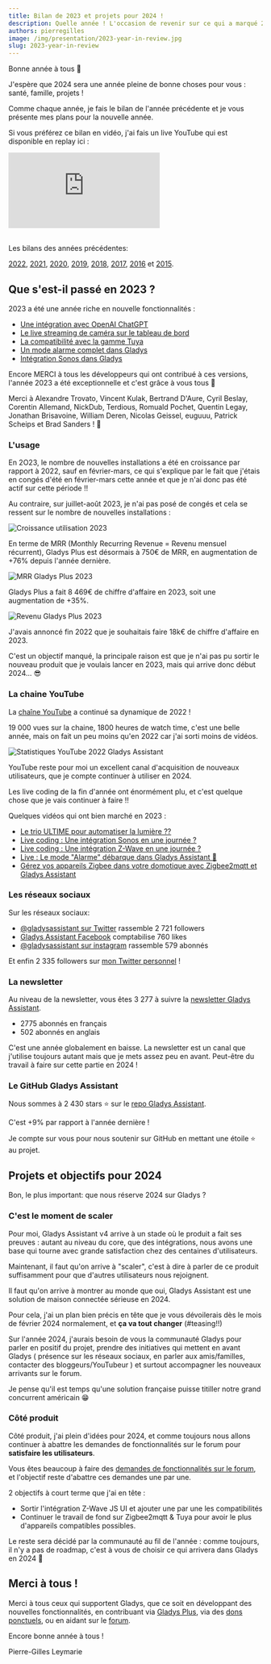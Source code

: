 ```yaml
---
title: Bilan de 2023 et projets pour 2024 !
description: Quelle année ! L'occasion de revenir sur ce qui a marqué 2023 et les projets que j'ai pour 2024
authors: pierregilles
image: /img/presentation/2023-year-in-review.jpg
slug: 2023-year-in-review
---
```


Bonne année à tous 🙌

J'espère que 2024 sera une année pleine de bonne choses pour vous : santé, famille, projets !

Comme chaque année, je fais le bilan de l'année précédente et je vous présente mes plans pour la nouvelle année.

Si vous préférez ce bilan en vidéo, j'ai fais un live YouTube qui est disponible en replay ici :

<div class="youtubeVideoContainerInBlog">
    <iframe  src="https://www.youtube.com/embed/9aHgmzqObxQ" title="YouTube video player" frameborder="0" allow="accelerometer; autoplay; clipboard-write; encrypted-media; gyroscope; picture-in-picture; web-share" allowfullscreen></iframe>
</div>
<br />

Les bilans des années précédentes:

[2022](/fr/blog/2022-year-in-review), [2021](/fr/blog/2021-year-in-review), [2020](/fr/blog/bilan-2020-gladys-assistant), [2019](/fr/blog/bilan-2019-gladys-assistant), [2018](/fr/blog/bilan-2018-pour-gladys-assistant), [2017](/fr/blog/bilan-gladys-2017), [2016](/fr/blog/bilan-annee-2016) et [2015](/fr/blog/bilan-2015-et-projets-pour-2016).

## Que s'est-il passé en 2023 ?

<!--truncate-->

2023 a été une année riche en nouvelle fonctionnalités :

- [Une intégration avec OpenAI ChatGPT](/fr/blog/open-ai-gpt-3-in-gladys-assistant/)
- [Le live streaming de caméra sur le tableau de bord](/fr/blog/camera-live-streaming-gladys-assistant-4-23/)
- [La compatibilité avec la gamme Tuya](/fr/blog/gladys-assistant-tuya/)
- [Un mode alarme complet dans Gladys](/fr/blog/gladys-4-30-alarm-mode/)
- [Intégration Sonos dans Gladys](/fr/blog/gladys-4-32-sonos-integration/)

Encore MERCI à tous les développeurs qui ont contribué à ces versions, l'année 2023 a été exceptionnelle et c'est grâce à vous tous 🎉

Merci à Alexandre Trovato, Vincent Kulak, Bertrand D'Aure, Cyril Beslay, Corentin Allemand, NickDub, Terdious, Romuald Pochet, Quentin Legay, Jonathan Brisavoine, William Deren, Nicolas Geissel, euguuu, Patrick Scheips et
Brad Sanders ! 🙏

### L'usage

En 2O23, le nombre de nouvelles installations a été en croissance par rapport à 2022, sauf en février-mars, ce qui s'explique par le fait que j'étais en congés d'été en février-mars cette année et que je n'ai donc pas été actif sur cette période !!

Au contraire, sur juillet-août 2023, je n'ai pas posé de congés et cela se ressent sur le nombre de nouvelles installations :

![Croissance utilisation 2023](../../../static/img/articles/fr/year-in-review-2023/gladys-usage-2023.jpg)

En terme de MRR (Monthly Recurring Revenue = Revenu mensuel récurrent), Gladys Plus est désormais à 750€ de MRR, en augmentation de +76% depuis l'année dernière.

![MRR Gladys Plus 2023](../../../static/img/articles/fr/year-in-review-2023/gladys-plus-mrr-2023.jpg)

Gladys Plus a fait 8 469€ de chiffre d'affaire en 2023, soit une augmentation de +35%.

![Revenu Gladys Plus 2023](../../../static/img/articles/fr/year-in-review-2023/gladys-plus-revenue-2023.jpg)

J'avais annoncé fin 2022 que je souhaitais faire 18k€ de chiffre d'affaire en 2023.

C'est un objectif manqué, la principale raison est que je n'ai pas pu sortir le nouveau produit que je voulais lancer en 2023, mais qui arrive donc début 2024... 😎

### La chaine YouTube

La [chaîne YouTube](https://www.youtube.com/@GladysAssistant) a continué sa dynamique de 2022 !

19 000 vues sur la chaine, 1800 heures de watch time, c'est une belle année, mais on fait un peu moins qu'en 2022 car j'ai sorti moins de vidéos.

![Statistiques YouTube 2022 Gladys Assistant](../../../static/img/articles/fr/year-in-review-2023/youtube-stats-2023.jpg)

YouTube reste pour moi un excellent canal d'acquisition de nouveaux utilisateurs, que je compte continuer à utiliser en 2024.

Les live coding de la fin d'année ont énormément plu, et c'est quelque chose que je vais continuer à faire !!

Quelques vidéos qui ont bien marché en 2023 :

- [Le trio ULTIME pour automatiser la lumière ??](https://www.youtube.com/watch?v=gNlZ2bId8Z0)
- [Live coding : Une intégration Sonos en une journée ?](https://www.youtube.com/watch?v=M4vOjQXMiZI)
- [Live coding : Une intégration Z-Wave en une journée ?](https://www.youtube.com/live/f6mWvy2kWSs?si=tSEA8-RtAdbY2C5d&t=454)
- [Live : Le mode "Alarme" débarque dans Gladys Assistant 🎉](https://www.youtube.com/watch?v=qEcVqvkg-Yc)
- [Gérez vos appareils Zigbee dans votre domotique avec Zigbee2mqtt et Gladys Assistant](https://youtu.be/ALW3uDB9P0s)

### Les réseaux sociaux

Sur les réseaux sociaux:

- [@gladysassistant sur Twitter](https://twitter.com/gladysassistant) rassemble 2 721 followers
- [Gladys Assistant Facebook](https://www.facebook.com/gladysassistant) comptabilise 760 likes
- [@gladysassistant sur instagram](https://www.instagram.com/gladysassistant) rassemble 579 abonnés

Et enfin 2 335 followers sur [mon Twitter personnel](https://twitter.com/pierregillesl) !

### La newsletter

Au niveau de la newsletter, vous êtes 3 277 à suivre la [newsletter Gladys Assistant](https://email-list.gladysassistant.com/subscription/1mXJoEWEl).

- 2775 abonnés en français
- 502 abonnés en anglais

C'est une année globalement en baisse. La newsletter est un canal que j'utilise toujours autant mais que je mets assez peu en avant. Peut-être du travail à faire sur cette partie en 2024 !

### Le GitHub Gladys Assistant

Nous sommes à 2 430 stars ⭐ sur le [repo Gladys Assistant](https://github.com/GladysAssistant/Gladys).

C'est +9% par rapport à l'année dernière !

Je compte sur vous pour nous soutenir sur GitHub en mettant une étoile ⭐ au projet.

## Projets et objectifs pour 2024

Bon, le plus important: que nous réserve 2024 sur Gladys ?

### C'est le moment de scaler

Pour moi, Gladys Assistant v4 arrive à un stade où le produit a fait ses preuves : autant au niveau du core, que des intégrations, nous avons une base qui tourne avec grande satisfaction chez des centaines d'utilisateurs.

Maintenant, il faut qu'on arrive à "scaler", c'est à dire à parler de ce produit suffisamment pour que d'autres utilisateurs nous rejoignent.

Il faut qu'on arrive à montrer au monde que oui, Gladys Assistant est une solution de maison connectée sérieuse en 2024.

Pour cela, j'ai un plan bien précis en tête que je vous dévoilerais dès le mois de février 2024 normalement, et **ça va tout changer** (#teasing!!)

Sur l'année 2024, j'aurais besoin de vous la communauté Gladys pour parler en positif du projet, prendre des initiatives qui mettent en avant Gladys ( présence sur les réseaux sociaux, en parler aux amis/familles, contacter des bloggeurs/YouTubeur ) et surtout accompagner les nouveaux arrivants sur le forum.

Je pense qu'il est temps qu'une solution française puisse titiller notre grand concurrent américain 😁

### Côté produit

Côté produit, j'ai plein d'idées pour 2024, et comme toujours nous allons continuer à abattre les demandes de fonctionnalités sur le forum pour **satisfaire les utilisateurs**.

Vous êtes beaucoup à faire des [demandes de fonctionnalités sur le forum](https://community.gladysassistant.com/c/feature-requests/43/l/latest?order=votes), et l'objectif reste d'abattre ces demandes une par une.

2 objectifs à court terme que j'ai en tête :

- Sortir l'intégration Z-Wave JS UI et ajouter une par une les compatibilités
- Continuer le travail de fond sur Zigbee2mqtt & Tuya pour avoir le plus d'appareils compatibles possibles.

Le reste sera décidé par la communauté au fil de l'année : comme toujours, il n'y a pas de roadmap, c'est à vous de choisir ce qui arrivera dans Gladys en 2024 🙌

## Merci à tous !

Merci à tous ceux qui supportent Gladys, que ce soit en développant des nouvelles fonctionnalités, en contribuant via [Gladys Plus](/fr/plus/), via des [dons ponctuels](https://www.buymeacoffee.com/gladysassistant), ou en aidant sur le [forum](https://community.gladysassistant.com/).

Encore bonne année à tous !

Pierre-Gilles Leymarie
